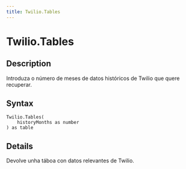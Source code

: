 ```yaml
---
title: Twilio.Tables
---
```


# Twilio.Tables


## Description

Introduza o número de meses de datos históricos de Twilio que quere recuperar.


## Syntax

```powerquery
Twilio.Tables(
    historyMonths as number
) as table
```


## Details

Devolve unha táboa con datos relevantes de Twilio.


